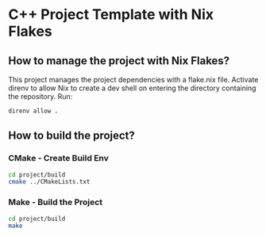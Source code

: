 # C++ Project Template with Nix Flakes

## How to manage the project with Nix Flakes?

This project manages the project dependencies with a flake.nix file.
Activate direnv to allow Nix to create a dev shell on entering the directory containing the repository.
Run:
```bash
direnv allow .
```

## How to build the project?

### CMake - Create Build Env

```bash
cd project/build
cmake ../CMakeLists.txt
```

### Make - Build the Project

```bash
cd project/build  
make
```
